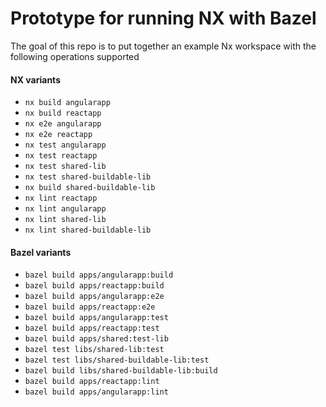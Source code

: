 # Prototype for running NX with Bazel

The goal of this repo is to put together an example Nx workspace with the following operations supported

#### NX variants

- `nx build angularapp`
- `nx build reactapp`
- `nx e2e angularapp`
- `nx e2e reactapp`
- `nx test angularapp`
- `nx test reactapp`
- `nx test shared-lib`
- `nx test shared-buildable-lib`
- `nx build shared-buildable-lib`
- `nx lint reactapp`
- `nx lint angularapp`
- `nx lint shared-lib`
- `nx lint shared-buildable-lib`

#### Bazel variants

- `bazel build apps/angularapp:build`
- `bazel build apps/reactapp:build`
- `bazel build apps/angularapp:e2e`
- `bazel build apps/reactapp:e2e`
- `bazel build apps/angularapp:test`
- `bazel build apps/reactapp:test`
- `bazel build apps/shared:test-lib`
- `bazel test libs/shared-lib:test`
- `bazel test libs/shared-buildable-lib:test`
- `bazel build libs/shared-buildable-lib:build`
- `bazel build apps/reactapp:lint`
- `bazel build apps/angularapp:lint`
